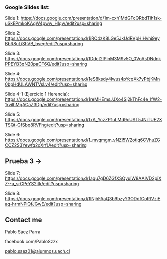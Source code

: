 ### Google Slides list:

Slide 1:
https://docs.google.com/presentation/d/1m-cxh1MdGFcQRbdTih1sk-uSkEPmkoKAgW4pww_HIqw/edit?usp=sharing

Slide 2:
https://docs.google.com/presentation/d/1jRC4zK8LGe5JkUdRVpHIHvhi9eyBbR8uLiShVB_bveg/edit?usp=sharing


Slide 3:
https://docs.google.com/presentation/d/1Ddct2lPinM3M9v5O_0VoAsDNdnkPPEYB3qN20paCT6Q/edit?usp=sharing

Slide 4:
https://docs.google.com/presentation/d/1eS8ksdy4lwus4pYcqXk7yPbjKMn0bpHdULAWNTVsLv4/edit?usp=sharing

Slide 4-1 (Ejercicio 1 Herencia):
https://docs.google.com/presentation/d/1reMHEmsJJXo4Sj2kThFc4e_lfW2-1rvilhMgACaZ3Dg/edit?usp=sharing

Slide 5:
https://docs.google.com/presentation/d/1xA_YczZP1uLMd9cUST5JNiTUE2XTSQt-GfSbq8RVFhg/edit?usp=sharing

Slide 6:
https://docs.google.com/presentation/d/1_mvqmgm_vNZl5W2otiq6CVhuZGCCZ2S3Yewfq2oXrfU/edit?usp=sharing


## Prueba 3 ->
Slide 7:
https://docs.google.com/presentation/d/1agu7gD6ZGfXSQyulW8AAIVD2piXZ--a_srCPeYS2itk/edit?usp=sharing

Slide 8:
https://docs.google.com/presentation/d/1lNjhFAaQ3b9bzyY3ODdfCoRtVziEaq-hrmNPiQfJGwE/edit?usp=sharing

## Contact me
Pablo Sáez Parra

facebook.com/PabloSzzx

pablo.saez01@alumnos.uach.cl
